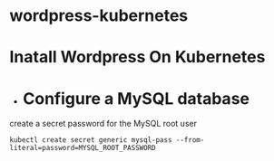 # wordpress-kubernetes
# Inatall Wordpress On Kubernetes 


* # Configure a MySQL database
create a secret password for the MySQL root user

`kubectl create secret generic mysql-pass --from-literal=password=MYSQL_ROOT_PASSWORD`


